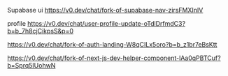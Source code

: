 Supabase ui
https://v0.dev/chat/fork-of-supabase-nav-zirsFMXInIV

profile
https://v0.dev/chat/user-profile-update-oTdlDrfmdC3?b=b_7h8cjCikpsS&p=0

https://v0.dev/chat/fork-of-auth-landing-W8qCILx5oro?b=b_z1br7eBsKtt

https://v0.dev/chat/fork-of-next-js-dev-helper-component-lAa0qPBTCuf?b=Sprq5IUohwN
